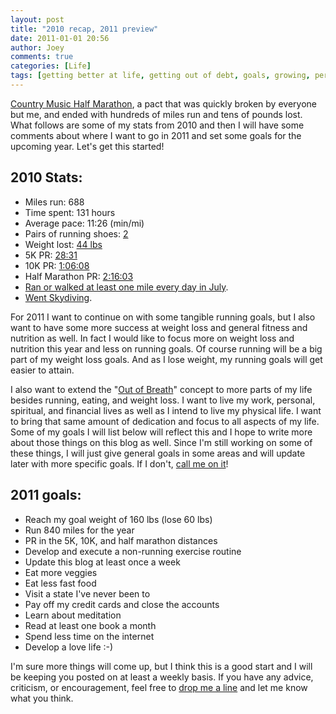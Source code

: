 ```yaml
---
layout: post
title: "2010 recap, 2011 preview"
date: 2011-01-01 20:56
author: Joey
comments: true
categories: [Life]
tags: [getting better at life, getting out of debt, goals, growing, personal life, recap]
---
```

[Country Music Half Marathon](http://outofbreath.org/2010/04/28/country-music-half-marathon-2010/), a pact that was quickly broken by everyone but me, and ended with hundreds of miles run and tens of pounds lost.  What follows are some of my stats from 2010 and then I will have some comments about where I want to go in 2011 and set some goals for the upcoming year. Let's get this started!



## **2010 Stats:**




*   Miles run: 688
*   Time spent: 131 hours
*   Average pace: 11:26 (min/mi)
*   Pairs of running shoes: [2](http://outofbreath.org/2010/07/23/my-shoes-are-dead-long-live-my-shoes/)
*   Weight lost: [44 lbs](http://outofbreath.org/2010/06/17/from-46-to-36/)
*   5K PR: [28:31](http://outofbreath.org/2010/07/03/firecracker-5k-2010/)
*   10K PR: [1:06:08](http://outofbreath.org/2010/04/12/dairy-dash-10k/)
*   Half Marathon PR: [2:16:03](http://outofbreath.org/2010/11/07/murfreesboro-half-marathon-2010/)
*   [Ran or walked at least one mile every day in July](http://outofbreath.org/2010/07/01/mile-a-day-challenge/).
*   [Went Skydiving](http://outofbreath.org/2010/12/12/a-non-running-adventure/).

For 2011 I want to continue on with some tangible running goals, but I also want to have some more success at weight loss and general fitness and nutrition as well.  In fact I would like to focus more on weight loss and nutrition this year and less on running goals.  Of course running will be a big part of my weight loss goals.  And as I lose weight, my running goals will get easier to attain.

I also want to extend the "[Out of Breath](http://outofbreath.org/about/)" concept to more parts of my life besides running, eating, and weight loss. I want to live my work, personal, spiritual, and financial lives as well as I intend to live my physical life.  I want to bring that same amount of dedication and focus to all aspects of my life.  Some of my goals I will list below will reflect this and I hope to write more about those things on this blog as well.  Since I'm still working on some of these things, I will just give general goals in some areas and will update later with more specific goals.  If I don't, [call me on it](http://outofbreath.org/contact/)!



## **2011 goals:**




*   Reach my goal weight of 160 lbs (lose 60 lbs)
*   Run 840 miles for the year
*   PR in the 5K, 10K, and half marathon distances
*   Develop and execute a non-running exercise routine
*   Update this blog at least once a week
*   Eat more veggies
*   Eat less fast food
*   Visit a state I've never been to
*   Pay off my credit cards and close the accounts
*   Learn about meditation
*   Read at least one book a month
*   Spend less time on the internet
*   Develop a love life :-)

I'm sure more things will come up, but I think this is a good start and I will be keeping you posted on at least a weekly basis.  If you have any advice, criticism, or encouragement, feel free to [drop me a line](http://outofbreath.org/contact/) and let me know what you think.


